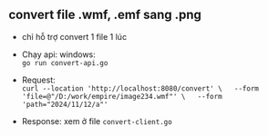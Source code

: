 ## convert file .wmf, .emf sang .png  
- chỉ hỗ trợ convert 1 file 1 lúc

- Chạy api: windows:  
`go run convert-api.go`  
- Request:  
`curl --location 'http://localhost:8080/convert' \  
--form 'file=@"/D:/work/empire/image234.wmf"' \  
--form 'path="2024/11/12/a"'`
- Response:
  xem ở file `convert-client.go`
